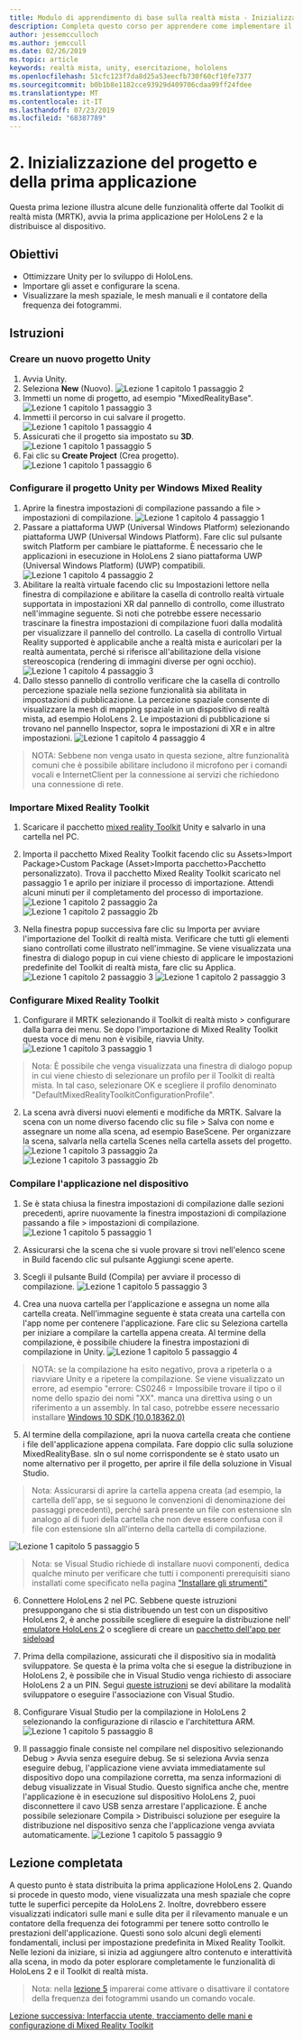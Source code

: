 ```yaml
---
title: Modulo di apprendimento di base sulla realtà mista - Inizializzazione del progetto e prima applicazione
description: Completa questo corso per apprendere come implementare il riconoscimento volto di Azure in un'applicazione di realtà mista.
author: jessemcculloch
ms.author: jemccull
ms.date: 02/26/2019
ms.topic: article
keywords: realtà mista, unity, esercitazione, hololens
ms.openlocfilehash: 51cfc123f7da8d25a53eecfb730f60cf10fe7377
ms.sourcegitcommit: b0b1b8e1182cce93929d409706cdaa99ff24fdee
ms.translationtype: MT
ms.contentlocale: it-IT
ms.lasthandoff: 07/23/2019
ms.locfileid: "68387789"
---
```

# <a name="2-initializing-your-project-and-first-application"></a>2. Inizializzazione del progetto e della prima applicazione

Questa prima lezione illustra alcune delle funzionalità offerte dal Toolkit di realtà mista (MRTK), avvia la prima applicazione per HoloLens 2 e la distribuisce al dispositivo.

## <a name="objectives"></a>Obiettivi

* Ottimizzare Unity per lo sviluppo di HoloLens.
* Importare gli asset e configurare la scena.
* Visualizzare la mesh spaziale, le mesh manuali e il contatore della frequenza dei fotogrammi.

## <a name="instructions"></a>Istruzioni

### <a name="create-new-unity-project"></a>Creare un nuovo progetto Unity

1. Avvia Unity.
2. Seleziona **New** (Nuovo).
![Lezione 1 capitolo 1 passaggio 2](images/Lesson1Chapter1Step2.JPG)
3. Immetti un nome di progetto, ad esempio "MixedRealityBase".
![Lezione 1 capitolo 1 passaggio 3](images/Lesson1Chapter1Step3.JPG)
4. Immetti il percorso in cui salvare il progetto.
![Lezione 1 capitolo 1 passaggio 4](images/Lesson1Chapter1Step4.JPG)
5. Assicurati che il progetto sia impostato su **3D**.
![Lezione 1 capitolo 1 passaggio 5](images/Lesson1Chapter1Step5.JPG)
6. Fai clic su **Create Project** (Crea progetto).
![Lezione 1 capitolo 1 passaggio 6](images/Lesson1Chapter1Step6.JPG)

### <a name="configure-the-unity-project-for-windows-mixed-reality"></a>Configurare il progetto Unity per Windows Mixed Reality

1. Aprire la finestra impostazioni di compilazione passando a file > impostazioni di compilazione.
![Lezione 1 capitolo 4 passaggio 1](images/Lesson1Chapter4Step1.JPG)
2. Passare a piattaforma UWP (Universal Windows Platform) selezionando piattaforma UWP (Universal Windows Platform). Fare clic sul pulsante switch Platform per cambiare le piattaforme. È necessario che le applicazioni in esecuzione in HoloLens 2 siano piattaforma UWP (Universal Windows Platform) (UWP) compatibili.
![Lezione 1 capitolo 4 passaggio 2](images/Lesson1Chapter4Step2.JPG)
3. Abilitare la realtà virtuale facendo clic su Impostazioni lettore nella finestra di compilazione e abilitare la casella di controllo realtà virtuale supportata in impostazioni XR dal pannello di controllo, come illustrato nell'immagine seguente. Si noti che potrebbe essere necessario trascinare la finestra impostazioni di compilazione fuori dalla modalità per visualizzare il pannello del controllo. La casella di controllo Virtual Reality supported è applicabile anche a realtà mista e auricolari per la realtà aumentata, perché si riferisce all'abilitazione della visione stereoscopica (rendering di immagini diverse per ogni occhio). ![Lezione 1 capitolo 4 passaggio 3](images/Lesson1Chapter4Step3.JPG)
4. Dallo stesso pannello di controllo verificare che la casella di controllo percezione spaziale nella sezione funzionalità sia abilitata in impostazioni di pubblicazione. La percezione spaziale consente di visualizzare la mesh di mapping spaziale in un dispositivo di realtà mista, ad esempio HoloLens 2. Le impostazioni di pubblicazione si trovano nel pannello Inspector, sopra le impostazioni di XR e in altre impostazioni.
![Lezione 1 capitolo 4 passaggio 4](images/Lesson1Chapter4Step4.JPG)

> NOTA: Sebbene non venga usato in questa sezione, altre funzionalità comuni che è possibile abilitare includono il microfono per i comandi vocali e InternetClient per la connessione ai servizi che richiedono una connessione di rete.

### <a name="import-the-mixed-reality-toolkit"></a>Importare Mixed Reality Toolkit

1. Scaricare il pacchetto [mixed reality Toolkit](https://github.com/Microsoft/MixedRealityToolkit-Unity/releases/download/v2.0.0-RC1/Microsoft.MixedReality.Toolkit.Unity.Foundation-v2.0.0-RC1.unitypackage) Unity e salvarlo in una cartella nel PC.

2. Importa il pacchetto Mixed Reality Toolkit facendo clic su Assets>Import Package>Custom Package (Asset>Importa pacchetto>Pacchetto personalizzato). Trova il pacchetto Mixed Reality Toolkit scaricato nel passaggio 1 e aprilo per iniziare il processo di importazione. Attendi alcuni minuti per il completamento del processo di importazione.
    ![Lezione 1 capitolo 2 passaggio 2a](images/Lesson1Chapter2Step2a.JPG) ![Lezione 1 capitolo 2 passaggio 2b](images/Lesson1Chapter2Step2b.JPG)

3. Nella finestra popup successiva fare clic su Importa per avviare l'importazione del Toolkit di realtà mista. Verificare che tutti gli elementi siano controllati come illustrato nell'immagine. Se viene visualizzata una finestra di dialogo popup in cui viene chiesto di applicare le impostazioni predefinite del Toolkit di realtà mista, fare clic su Applica.
    ![Lezione 1 capitolo 2 passaggio 3](images/Lesson1Chapter2Step3.JPG) ![Lezione 1 capitolo 2 passaggio 3](images/Lesson1Chapter2Step3b.JPG)

### <a name="configure-the-mixed-reality-toolkit"></a>Configurare Mixed Reality Toolkit

1. Configurare il MRTK selezionando il Toolkit di realtà misto > configurare dalla barra dei menu. Se dopo l'importazione di Mixed Reality Toolkit questa voce di menu non è visibile, riavvia Unity.
  ![Lezione 1 capitolo 3 passaggio 1](images/Lesson1Chapter3Step1.JPG)

  > Nota: È possibile che venga visualizzata una finestra di dialogo popup in cui viene chiesto di selezionare un profilo per il Toolkit di realtà mista. In tal caso, selezionare OK e scegliere il profilo denominato "DefaultMixedRealityToolkitConfigurationProfile".

2. La scena avrà diversi nuovi elementi e modifiche da MRTK. Salvare la scena con un nome diverso facendo clic su file > Salva con nome e assegnare un nome alla scena, ad esempio BaseScene. Per organizzare la scena, salvarla nella cartella Scenes nella cartella assets del progetto.
  ![Lezione 1 capitolo 3 passaggio 2a](images/Lesson1Chapter3Step2a.JPG)
  ![Lezione 1 capitolo 3 passaggio 2b](images/Lesson1Chapter3Step2b.JPG)

### <a name="build-your-application-to-your-device"></a>Compilare l'applicazione nel dispositivo

1. Se è stata chiusa la finestra impostazioni di compilazione dalle sezioni precedenti, aprire nuovamente la finestra impostazioni di compilazione passando a file > impostazioni di compilazione.
    ![Lezione 1 capitolo 5 passaggio 1](images/Lesson1Chapter5Step1.JPG)

2. Assicurarsi che la scena che si vuole provare si trovi nell'elenco scene in Build facendo clic sul pulsante Aggiungi scene aperte.

3. Scegli il pulsante Build (Compila) per avviare il processo di compilazione.
    ![Lezione 1 capitolo 5 passaggio 3](images/Lesson1Chapter5Step3.JPG)

4. Crea una nuova cartella per l'applicazione e assegna un nome alla cartella creata. Nell'immagine seguente è stata creata una cartella con l'app nome per contenere l'applicazione. Fare clic su Seleziona cartella per iniziare a compilare la cartella appena creata. Al termine della compilazione, è possibile chiudere la finestra impostazioni di compilazione in Unity. 
    ![Lezione 1 capitolo 5 passaggio 4](images/Lesson1Chapter5Step4.JPG)

  > NOTA: se la compilazione ha esito negativo, prova a ripeterla o a riavviare Unity e a ripetere la compilazione. Se viene visualizzato un errore, ad esempio "errore: CS0246 = Impossibile trovare il tipo o il nome dello spazio dei nomi "XX". manca una direttiva using o un riferimento a un assembly. In tal caso, potrebbe essere necessario installare [Windows 10 SDK (10.0.18362.0)](<https://developer.microsoft.com/en-us/windows/downloads/windows-10-sdk>)
  >

5. Al termine della compilazione, apri la nuova cartella creata che contiene i file dell'applicazione appena compilata. Fare doppio clic sulla soluzione MixedRealityBase. sln o sul nome corrispondente se è stato usato un nome alternativo per il progetto, per aprire il file della soluzione in Visual Studio.

  > Nota: Assicurarsi di aprire la cartella appena creata (ad esempio, la cartella dell'app, se si seguono le convenzioni di denominazione dei passaggi precedenti), perché sarà presente un file con estensione sln analogo al di fuori della cartella che non deve essere confusa con il file con estensione sln all'interno della cartella di compilazione. 

![Lezione 1 capitolo 5 passaggio 5](images/Lesson1Chapter5Step5.JPG)

  > Nota: se Visual Studio richiede di installare nuovi componenti, dedica qualche minuto per verificare che tutti i componenti prerequisiti siano installati come specificato nella pagina ["Installare gli strumenti"](install-the-tools.md)

6. Connettere HoloLens 2 nel PC. Sebbene queste istruzioni presuppongano che si stia distribuendo un test con un dispositivo HoloLens 2, è anche possibile scegliere di eseguire la distribuzione nell' [emulatore HoloLens 2](using-the-hololens-emulator.md) o scegliere di creare un [pacchetto dell'app per sideload](<https://docs.microsoft.com/en-us/windows/uwp/packaging/packaging-uwp-apps>)

7. Prima della compilazione, assicurati che il dispositivo sia in modalità sviluppatore. Se questa è la prima volta che si esegue la distribuzione in HoloLens 2, è possibile che in Visual Studio venga richiesto di associare HoloLens 2 a un PIN. Segui [queste istruzioni](https://docs.microsoft.com/en-us/windows/mixed-reality/using-visual-studio) se devi abilitare la modalità sviluppatore o eseguire l'associazione con Visual Studio.

8. Configurare Visual Studio per la compilazione in HoloLens 2 selezionando la configurazione di rilascio e l'architettura ARM.
    ![Lezione 1 capitolo 5 passaggio 8](images/Lesson1Chapter5Step8.JPG)

9. Il passaggio finale consiste nel compilare nel dispositivo selezionando Debug > Avvia senza eseguire debug. Se si seleziona Avvia senza eseguire debug, l'applicazione viene avviata immediatamente sul dispositivo dopo una compilazione corretta, ma senza informazioni di debug visualizzate in Visual Studio. Questo significa anche che, mentre l'applicazione è in esecuzione sul dispositivo HoloLens 2, puoi disconnettere il cavo USB senza arrestare l'applicazione. È anche possibile selezionare Compila > Distribuisci soluzione per eseguire la distribuzione nel dispositivo senza che l'applicazione venga avviata automaticamente.
    ![Lezione 1 capitolo 5 passaggio 9](images/Lesson1Chapter5Step9.JPG)

## <a name="congratulations"></a>Lezione completata

A questo punto è stata distribuita la prima applicazione HoloLens 2. Quando si procede in questo modo, viene visualizzata una mesh spaziale che copre tutte le superfici percepite da HoloLens 2. Inoltre, dovrebbero essere visualizzati indicatori sulle mani e sulle dita per il rilevamento manuale e un contatore della frequenza dei fotogrammi per tenere sotto controllo le prestazioni dell'applicazione. Questi sono solo alcuni degli elementi fondamentali, inclusi per impostazione predefinita in Mixed Reality Toolkit. Nelle lezioni da iniziare, si inizia ad aggiungere altro contenuto e interattività alla scena, in modo da poter esplorare completamente le funzionalità di HoloLens 2 e il Toolkit di realtà mista.

>Nota: nella [lezione 5](mrlearning-base-ch5.md) imparerai come attivare o disattivare il contatore della frequenza dei fotogrammi usando un comando vocale.

[Lezione successiva: Interfaccia utente, tracciamento delle mani e configurazione di Mixed Reality Toolkit](mrlearning-base-ch2.md)

